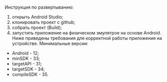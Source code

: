 Инструкция по развертыванию:
1) открыть Android Studio;
2) клонировать проект с github;
3) собрать проект (Build);
4) запустить приложение на физическом эмулятрое на основе Android.
Ниже приведены требования для корректной работы приложения на устройстве.
Минимальные версии:
- Android - 12;
- minSDK - 33;
- targetAPI - 31;
- targetSDK - 34;
- compileSDK - 35.
